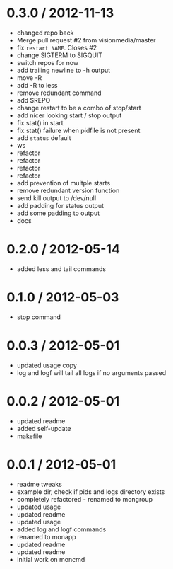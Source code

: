 
0.3.0 / 2012-11-13 
==================

  * changed repo back
  * Merge pull request #2 from visionmedia/master
  * fix `restart NAME`. Closes #2
  * change SIGTERM to SIGQUIT
  * switch repos for now
  * add trailing newline to -h output
  * move -R
  * add -R to less
  * remove redundant command
  * add $REPO
  * change restart to be a combo of stop/start
  * add nicer looking start / stop output
  * fix stat() in start
  * fix stat() failure when pidfile is not present
  * add `status` default
  * ws
  * refactor
  * refactor
  * refactor
  * refactor
  * add prevention of multple starts
  * remove redundant version function
  * send kill output to /dev/null
  * add padding for status output
  * add some padding to output
  * docs

0.2.0 / 2012-05-14 
==================

  * added less and tail commands

0.1.0 / 2012-05-03 
==================

  * stop command

0.0.3 / 2012-05-01 
==================

  * updated usage copy
  * log and logf will tail all logs if no arguments passed

0.0.2 / 2012-05-01 
==================

  * updated readme
  * added self-update
  * makefile

0.0.1 / 2012-05-01 
==================

  * readme tweaks
  * example dir, check if pids and logs directory exists
  * completely refactored - renamed to mongroup
  * updated usage
  * updated readme
  * updated usage
  * added log and logf commands
  * renamed to monapp
  * updated readme
  * updated readme
  * initial work on moncmd
